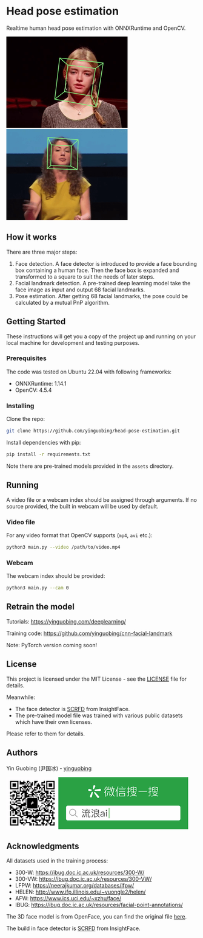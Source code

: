 # Head pose estimation

Realtime human head pose estimation with ONNXRuntime and OpenCV.

![demo](doc/demo.gif)
![demo](doc/demo1.gif)

## How it works

There are three major steps:

1. Face detection. A face detector is introduced to provide a face bounding box containing a human face. Then the face box is expanded and transformed to a square to suit the needs of later steps.
2. Facial landmark detection. A pre-trained deep learning model take the face image as input and output 68 facial landmarks.
3. Pose estimation. After getting 68 facial landmarks, the pose could be calculated by a mutual PnP algorithm.

## Getting Started

These instructions will get you a copy of the project up and running on your local machine for development and testing purposes.

### Prerequisites

The code was tested on Ubuntu 22.04 with following frameworks:
- ONNXRuntime: 1.14.1
- OpenCV: 4.5.4

### Installing

Clone the repo:
```bash
git clone https://github.com/yinguobing/head-pose-estimation.git
```

Install dependencies with pip:
```bash
pip install -r requirements.txt
```

Note there are pre-trained models provided in the `assets` directory. 

## Running

A video file or a webcam index should be assigned through arguments. If no source provided, the built in webcam will be used by default.

### Video file

For any video format that OpenCV supports (`mp4`, `avi` etc.):

```bash
python3 main.py --video /path/to/video.mp4
```

### Webcam

The webcam index should be provided:

```bash
python3 main.py --cam 0
``` 

## Retrain the model

Tutorials: https://yinguobing.com/deeplearning/

Training code: https://github.com/yinguobing/cnn-facial-landmark

Note: PyTorch version coming soon!

## License
This project is licensed under the MIT License - see the [LICENSE](LICENSE) file for details. 

Meanwhile: 

- The face detector is [SCRFD](https://github.com/deepinsight/insightface/tree/master/detection/scrfd) from InsightFace. 
- The pre-trained model file was trained with various public datasets which have their own licenses. 

Please refer to them for details.

## Authors
Yin Guobing (尹国冰) - [yinguobing](https://yinguobing.com)

![](doc/wechat_logo.png)

## Acknowledgments

All datasets used in the training process:
- 300-W: https://ibug.doc.ic.ac.uk/resources/300-W/
- 300-VW: https://ibug.doc.ic.ac.uk/resources/300-VW/
- LFPW: https://neerajkumar.org/databases/lfpw/
- HELEN: http://www.ifp.illinois.edu/~vuongle2/helen/
- AFW: https://www.ics.uci.edu/~xzhu/face/
- IBUG: https://ibug.doc.ic.ac.uk/resources/facial-point-annotations/

The 3D face model is from OpenFace, you can find the original file [here](https://github.com/TadasBaltrusaitis/OpenFace/blob/master/lib/local/LandmarkDetector/model/pdms/In-the-wild_aligned_PDM_68.txt).

The build in face detector is [SCRFD](https://github.com/deepinsight/insightface/tree/master/detection/scrfd) from InsightFace. 
